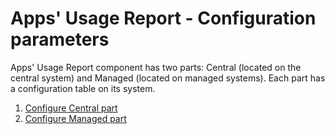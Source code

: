 # Apps' Usage Report - Configuration parameters

Apps' Usage Report component has two parts: Central (located on the central system) and Managed (located on managed systems). Each part has a configuration table on its system.

1. [Configure Central part](conf-cen.md)
2. [Configure Managed part](conf-man.md)

